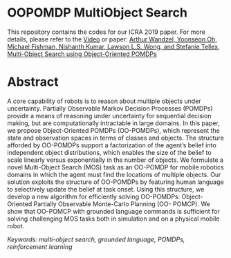 # OOPOMDP MultiObject Search

This repository contains the codes for our ICRA 2019 paper. For more details, please refer to the [Video](https://www.youtube.com/watch?v=ssmez0rjF1Y) or paper: [Arthur Wandzel, Yoonseon Oh, Michael Fishman, Nishanth Kumar, Lawson L.S. Wong, and Stefanie Tellex,  Multi-Object Search using Object-Oriented POMDPs](http://www.ccs.neu.edu/home/lsw/papers/icra2019-mop.pdf)

# Abstract
A core capability of robots is to reason about multiple objects under uncertainty. Partially Observable Markov Decision Processes (POMDPs) provide a means of reasoning under uncertainty for sequential decision making, but are computationally intractable in large domains. In this paper, we propose Object-Oriented POMDPs (OO-POMDPs), which represent the state and observation spaces in terms of classes and objects. The structure afforded by OO-POMDPs support a factorization of the agent’s belief into independent object distributions, which enables the size of the belief to scale linearly versus exponentially in the number of objects. We formulate a novel Multi-Object Search (MOS) task as an OO-POMDP for mobile robotics domains in which the agent must find the locations of multiple objects. Our solution exploits the structure of OO-POMDPs by featuring human language to selectively update the belief at task onset. Using this structure, we develop a new algorithm for efficiently solving OO-POMDPs: Object- Oriented Partially Observable Monte-Carlo Planning (OO- POMCP). We show that OO-POMCP with grounded language commands is sufficient for solving challenging MOS tasks both in simulation and on a physical mobile robot.

*Keywords: multi-object search, grounded language, POMDPs, reinforcement learning*



